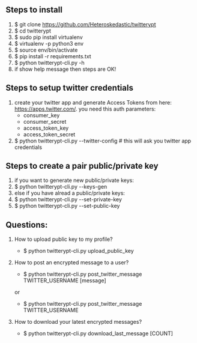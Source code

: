 ## Steps to install
1. $ git clone https://github.com/Heteroskedastic/twitterypt
1. $ cd twitterypt
1. $ sudo pip install virtualenv
1. $ virtualenv -p python3 env
1. $ source env/bin/activate
1. $ pip install -r requirements.txt
1. $ python twitterypt-cli.py -h
1. if show help message then steps are OK!

## Steps to setup twitter credentials
1. create your twitter app and generate Access Tokens from here: https://apps.twitter.com/. you need this auth parameters:
    - consumer_key
    - consumer_secret
    - access_token_key
    - access_token_secret
1. $ python twitterypt-cli.py --twitter-config  # this will ask you twitter app credentials

## Steps to create a pair public/private key
1. if you want to generate new public/private keys:
1. $ python twitterypt-cli.py --keys-gen
1. else if you have alread a public/private keys:
1. $ python twitterypt-cli.py --set-private-key
1. $ python twitterypt-cli.py --set-public-key

## Questions:
1. How to upload public key to my profile?
    - $ python twitterypt-cli.py upload_public_key
1. How to post an encrypted message to a user?
    - $ python twitterypt-cli.py post_twitter_message TWITTER_USERNAME [message]
    
    or
    
    - $ python twitterypt-cli.py post_twitter_message TWITTER_USERNAME
1. How to download your latest encrypted messages?
    - $ python twitterypt-cli.py download_last_message [COUNT]
